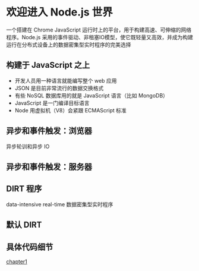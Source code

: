 # 欢迎进入 Node.js 世界

一个搭建在 Chrome JavaScript 运行时上的平台，用于构建高速、可伸缩的网络程序。Node.js 采用的事件驱动、非租塞IO模型，使它既轻量又高效，并成为构建运行在分布式设备上的数据密集型实时程序的完美选择

## 构建于 JavaScript 之上

- 开发人员用一种语言就能编写整个 web 应用
- JSON 是目前非常流行的数据交换格式
- 有些 NoSQL 数据库用的就是 JavaScript 语言（比如 MongoDB）
- JavaScript 是一门编译目标语言
- Node 用虚拟机（V8）会紧跟 ECMAScript 标准

## 异步和事件触发：浏览器

异步轮训和异步 IO

## 异步和事件触发：服务器

## DIRT 程序

data-intensive real-time 数据密集型实时程序

## 默认 DIRT

## 具体代码细节

[chapter1](https://github.com/NikFranki/node-in-action/tree/master/chapter1)
